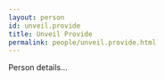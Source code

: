 ```yaml
---
layout: person
id: unveil.provide
title: Unveil Provide
permalink: people/unveil.provide.html
---
```


Person details...